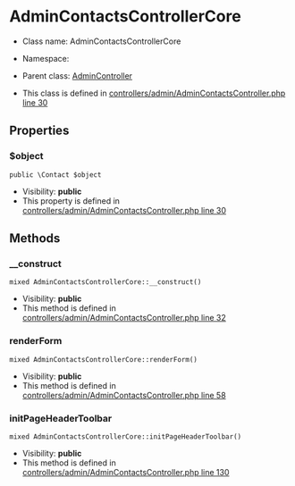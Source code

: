 AdminContactsControllerCore
===============






* Class name: AdminContactsControllerCore
* Namespace: 
* Parent class: [AdminController](AdminControllerCore)

* This class is defined in [controllers/admin/AdminContactsController.php line 30](https://github.com/PrestaShop/PrestaShop/blob/1.6.1.1/controllers/admin/AdminContactsController.php#30)





Properties
----------


### $object

    public \Contact $object





* Visibility: **public**
* This property is defined in [controllers/admin/AdminContactsController.php line 30](https://github.com/PrestaShop/PrestaShop/blob/1.6.1.1/controllers/admin/AdminContactsController.php#30)


Methods
-------


### __construct

    mixed AdminContactsControllerCore::__construct()





* Visibility: **public**
* This method is defined in [controllers/admin/AdminContactsController.php line 32](https://github.com/PrestaShop/PrestaShop/blob/1.6.1.1/controllers/admin/AdminContactsController.php#32)




### renderForm

    mixed AdminContactsControllerCore::renderForm()





* Visibility: **public**
* This method is defined in [controllers/admin/AdminContactsController.php line 58](https://github.com/PrestaShop/PrestaShop/blob/1.6.1.1/controllers/admin/AdminContactsController.php#58)




### initPageHeaderToolbar

    mixed AdminContactsControllerCore::initPageHeaderToolbar()





* Visibility: **public**
* This method is defined in [controllers/admin/AdminContactsController.php line 130](https://github.com/PrestaShop/PrestaShop/blob/1.6.1.1/controllers/admin/AdminContactsController.php#130)



